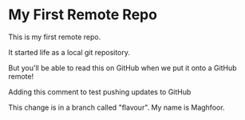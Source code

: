 # My First Remote Repo

This is my first remote repo.

It started life as a local git repository.

But you'll be able to read this on GitHub when we put it onto a GitHub remote!


Adding this comment to test pushing updates to GitHub

This change is in a branch called "flavour". My name is Maghfoor.
